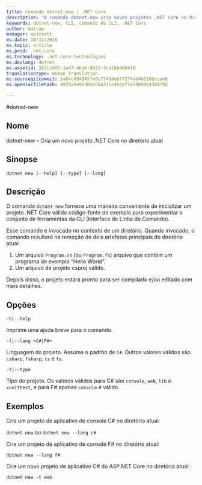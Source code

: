 ```yaml
---
title: Comando dotnet-new | .NET Core
description: "O comando dotnet-new cria novos projetos .NET Core no diretório atual."
keywords: dotnet-new, CLI, comando da CLI, .NET Core
author: mairaw
manager: wpickett
ms.date: 10/12/2016
ms.topic: article
ms.prod: .net-core
ms.technology: .net-core-technologies
ms.devlang: dotnet
ms.assetid: 263c3d05-3a47-46a6-8023-3ca16b488410
translationtype: Human Translation
ms.sourcegitcommit: 1a84c694945fe0c77468eb77274ab46618bccae6
ms.openlocfilehash: 49f0a5e9b385c09a31cc463a77a74894b4304792

---
```


#<a name="dotnet-new"></a>dotnet-new

## <a name="name"></a>Nome
dotnet-new – Cria um novo projeto .NET Core no diretório atual

## <a name="synopsis"></a>Sinopse
`dotnet new [--help] [--type] [--lang]`

## <a name="description"></a>Descrição
O comando `dotnet new` fornece uma maneira conveniente de inicializar um projeto .NET Core válido código-fonte de exemplo para experimentar o conjunto de ferramentas da CLI (Interface de Linha de Comando). 

Esse comando é invocado no contexto de um diretório. Quando invocado, o comando resultará na remoção de dois artefatos principais do diretório atual: 

1. Um arquivo `Program.cs` (ou `Program.fs`) arquivo que contém um programa de exemplo “Hello World”.
2. Um arquivo de projeto csproj válido.

Depois disso, o projeto estará pronto para ser compilado e/ou editado com mais detalhes. 

## <a name="options"></a>Opções

`-h|--help`

Imprime uma ajuda breve para o comando.  

`-l|--lang <C#|F#>`

Linguagem do projeto. Assume o padrão de `C#`. Outros valores válidos são `csharp`, `fsharp`, `cs` e `fs`.

`-t|--type`

Tipo do projeto. Os valores válidos para C# são `console`, `web`, `lib` e `xunittest`, e para F# apenas `console` é válido. 

## <a name="examples"></a>Exemplos

Crie um projeto de aplicativo de console C# no diretório atual:

`dotnet new` ou `dotnet new --lang c#` 
   
Crie um projeto de aplicativo de console F# no diretório atual:

`dotnet new --lang f#`
  
Crie um novo projeto de aplicativo C# do ASP.NET Core no diretório atual:

`dotnet new -t web`


<!--HONumber=Nov16_HO3-->


